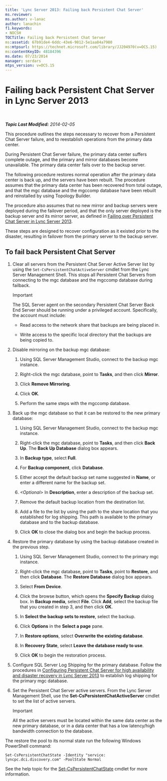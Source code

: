 ```yaml
---
title: 'Lync Server 2013: Failing back Persistent Chat Server'
ms.reviewer: 
ms.author: v-lanac
author: lanachin
f1.keywords:
- NOCSH
TOCTitle: Failing back Persistent Chat Server
ms:assetid: 67b91de4-6ddc-43e6-9812-5e1aa84a7980
ms:mtpsurl: https://technet.microsoft.com/library/JJ204970(v=OCS.15)
ms:contentKeyID: 48184396
ms.date: 07/23/2014
manager: serdars
mtps_version: v=OCS.15
---
```


<div data-xmlns="http://www.w3.org/1999/xhtml">

<div class="topic" data-xmlns="http://www.w3.org/1999/xhtml" data-msxsl="urn:schemas-microsoft-com:xslt" data-cs="http://msdn.microsoft.com/en-us/">

<div data-asp="http://msdn2.microsoft.com/asp">

# Failing back Persistent Chat Server in Lync Server 2013

</div>

<div id="mainSection">

<div id="mainBody">

<span> </span>

_**Topic Last Modified:** 2014-02-05_

This procedure outlines the steps necessary to recover from a Persistent Chat Server failure, and to reestablish operations from the primary data center.

During Persistent Chat Server failure, the primary data center suffers complete outage, and the primary and mirror databases become unavailable. The primary data center fails over to the backup server.

The following procedure restores normal operation after the primary data center is back up, and the servers have been rebuilt. The procedure assumes that the primary data center has been recovered from total outage, and that the mgc database and the mgccomp database have been rebuilt and reinstalled by using Topology Builder.

The procedure also assumes that no new mirror and backup servers were deployed during the failover period, and that the only server deployed is the backup server and its mirror server, as defined in [Failing over Persistent Chat Server in Lync Server 2013](lync-server-2013-failing-over-persistent-chat-server.md).

These steps are designed to recover configuration as it existed prior to the disaster, resulting in failover from the primary server to the backup server.

<div>

## To fail back Persistent Chat Server

1.  Clear all servers from the Persistent Chat Server Active Server list by using the `Set-CsPersistentChatActiveServer` cmdlet from the Lync Server Management Shell. This stops all Persistent Chat Servers from connecting to the mgc database and the mgccomp database during failback.
    
    <div>
    

    > [!IMPORTANT]  
    > The SQL Server agent on the secondary Persistent Chat Server Back End Server should be running under a privileged account. Specifically, the account must include: 
    > <UL>
    > <LI>
    > <P>Read access to the network share that backups are being placed in.</P>
    > <LI>
    > <P>Write access to the specific local directory that the backups are being copied to.</P></LI></UL>

    
    </div>

2.  Disable mirroring on the backup mgc database:
    
    1.  Using SQL Server Management Studio, connect to the backup mgc instance.
    
    2.  Right-click the mgc database, point to **Tasks**, and then click **Mirror**.
    
    3.  Click **Remove Mirroring**.
    
    4.  Click **OK**.
    
    5.  Perform the same steps with the mgccomp database.

3.  Back up the mgc database so that it can be restored to the new primary database:
    
    1.  Using SQL Server Management Studio, connect to the backup mgc instance.
    
    2.  Right-click the mgc database, point to **Tasks**, and then click **Back Up**. The **Back Up Database** dialog box appears.
    
    3.  In **Backup type**, select **Full**.
    
    4.  For **Backup component**, click **Database**.
    
    5.  Either accept the default backup set name suggested in **Name**, or enter a different name for the backup set.
    
    6.  *\<Optional\>* In **Description**, enter a description of the backup set.
    
    7.  Remove the default backup location from the destination list.
    
    8.  Add a file to the list by using the path to the share location that you established for log shipping. This path is available to the primary database and to the backup database.
    
    9.  Click **OK** to close the dialog box and begin the backup process.

4.  Restore the primary database by using the backup database created in the previous step.
    
    1.  Using SQL Server Management Studio, connect to the primary mgc instance.
    
    2.  Right-click the mgc database, point to **Tasks**, point to **Restore**, and then click **Database**. The **Restore Database** dialog box appears.
    
    3.  Select **From Device**.
    
    4.  Click the browse button, which opens the **Specify Backup** dialog box. In **Backup media**, select **File**. Click **Add**, select the backup file that you created in step 3, and then click **OK**.
    
    5.  In **Select the backup sets to restore**, select the backup.
    
    6.  Click **Options** in the **Select a page** pane.
    
    7.  In **Restore options**, select **Overwrite the existing database**.
    
    8.  In **Recovery State**, select **Leave the database ready to use**.
    
    9.  Click **OK** to begin the restoration process.

5.  Configure SQL Server Log Shipping for the primary database. Follow the procedures in [Configuring Persistent Chat Server for high availability and disaster recovery in Lync Server 2013](lync-server-2013-configuring-persistent-chat-server-for-high-availability-and-disaster-recovery.md) to establish log shipping for the primary mgc database.

6.  Set the Persistent Chat Server active servers. From the Lync Server Management Shell, use the **Set-CsPersistentChatActiveServer** cmdlet to set the list of active servers.
    
    <div>
    

    > [!IMPORTANT]  
    > All the active servers must be located within the same data center as the new primary database, or in a data center that has a low latency/high bandwidth connection to the database.

    
    </div>

The restore the pool to its normal state run the following Windows PowerShell command:

    Set-CsPersistentChatState -Identity "service: lyncpc.dci.discovery.com" -PoolState Normal

See the help topic for the [Set-CsPersistentChatState](https://docs.microsoft.com/powershell/module/skype/Set-CsPersistentChatState) cmdlet for more information.

</div>

</div>

<span> </span>

</div>

</div>

</div>

